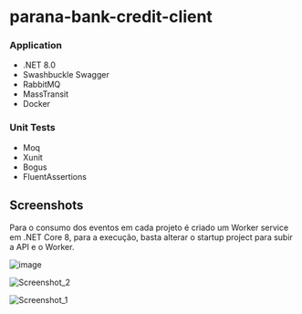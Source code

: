 # parana-bank-credit-client

### Application

- .NET 8.0
- Swashbuckle Swagger
- RabbitMQ
- MassTransit
- Docker

### Unit Tests

- Moq
- Xunit
- Bogus
- FluentAssertions

## Screenshots

Para o consumo dos eventos em cada projeto é criado um Worker service em .NET Core 8, para a execução, basta alterar o startup project para subir a API e o Worker.

![image](https://github.com/user-attachments/assets/8a38c070-1b48-436e-b884-2f5918032019)

![Screenshot_2](https://github.com/user-attachments/assets/e8090314-3742-4290-9c56-69fd213eaf20)

![Screenshot_1](https://github.com/user-attachments/assets/8d55a17e-ce25-4016-a019-d05f0f79321d)

